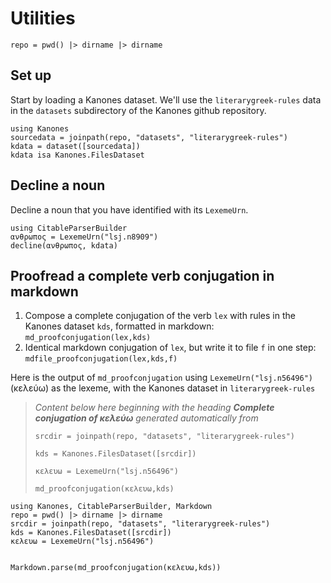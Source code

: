 # Utilities

```@setup utils
repo = pwd() |> dirname |> dirname
```


## Set up

Start by loading a Kanones dataset.  We'll use the `literarygreek-rules` data in the `datasets` subdirectory of the Kanones github repository.

```@example utils
using Kanones
sourcedata = joinpath(repo, "datasets", "literarygreek-rules")
kdata = dataset([sourcedata])
kdata isa Kanones.FilesDataset
```

## Decline a noun

Decline a noun that you have identified with its `LexemeUrn`.

```@example utils
using CitableParserBuilder
ανθρωπος = LexemeUrn("lsj.n8909")
decline(ανθρωπος, kdata)
```

## Proofread a complete verb conjugation in markdown

1. Compose a complete conjugation of the verb `lex` with rules in the Kanones dataset `kds`,  formatted in markdown:  `md_proofconjugation(lex,kds)`
2. Identical markdown conjugation of `lex`, but write it to file `f` in one step: `mdfile_proofconjugation(lex,kds,f)`

Here is the output of `md_proofconjugation` using `LexemeUrn("lsj.n56496")` (κελεύω) as the lexeme, with the Kanones dataset in `literarygreek-rules`


> *Content below here beginning with the heading **Complete conjugation of κελεύω** generated automatically from* 
>
> `srcdir = joinpath(repo, "datasets", "literarygreek-rules")`
>
> `kds = Kanones.FilesDataset([srcdir])`
>
> `κελευω = LexemeUrn("lsj.n56496")`
>
> `md_proofconjugation(κελευω,kds)`



```@eval
using Kanones, CitableParserBuilder, Markdown
repo = pwd() |> dirname |> dirname
srcdir = joinpath(repo, "datasets", "literarygreek-rules") 
kds = Kanones.FilesDataset([srcdir])
κελευω = LexemeUrn("lsj.n56496")


Markdown.parse(md_proofconjugation(κελευω,kds))

```